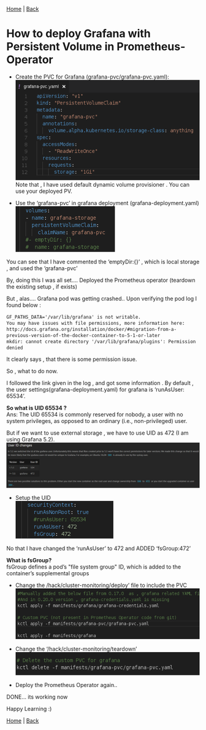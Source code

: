 [Home](https://debbiswal.github.io/Articles/) \| [Back](https://debbiswal.github.io/Articles/#prometheus-operator)

# How to deploy Grafana with Persistent Volume in Prometheus-Operator  

* Create the PVC for Grafana (grafana-pvc/grafana-pvc.yaml):  
![pvc](images/img1.png)  
Note that , I have used default dynamic volume provisioner . You can use your deployed PV.

* Use the ‘grafana-pvc’ in grafana deployment (grafana-deployment.yaml)  
![grafana-pvc](images/img2.png) 

You can see that I have commented the ‘emptyDir:{}’ , which is local storage , and used the ‘grafana-pvc’

By, doing this I was all set….  Deployed the Prometheus operator (teardown the existing setup , if exists)

But , alas…. Grafana pod was getting crashed.. Upon verifying the pod log I found below :
```shell
GF_PATHS_DATA='/var/lib/grafana' is not writable.
You may have issues with file permissions, more information here: http://docs.grafana.org/installation/docker/#migration-from-a-previous-version-of-the-docker-container-to-5-1-or-later
mkdir: cannot create directory '/var/lib/grafana/plugins': Permission denied
```
It clearly says , that there is some permission issue.

So , what to do now.

I followed the link given in the log , and got some information .
By default  , the user settings(grafana-deployment.yaml) for grafana is ‘runAsUser: 65534’.

**So what is UID 65534 ?**  
Ans: The UID 65534 is commonly reserved for nobody, a user with no system privileges, as opposed to an ordinary (i.e., non-privileged) user.

But if we want to use external storage , we have to use UID as 472 (I am using Grafana 5.2).  
![uid](images/img3.png) 

* Setup the UID  
![setup-uid](images/img4.png)

No that I have changed the ‘runAsUser’ to 472 and ADDED ‘fsGroup:472’

**What is fsGroup?**  
fsGroup defines a pod’s "file system group" ID, which is added to the container’s supplemental groups

* Change the /hack/cluster-monitoring/deploy’ file to include the PVC  
![deploy](images/img5.png)

* Change the ‘/hack/cluster-monitoring/teardown’  
![teardown](images/img6.png)

* Deploy the Prometheus Operator again..  

DONE… its working now  

Happy Learning :)  

[Home](https://debbiswal.github.io/Articles/) \| [Back](https://debbiswal.github.io/Articles/#prometheus-operator)
